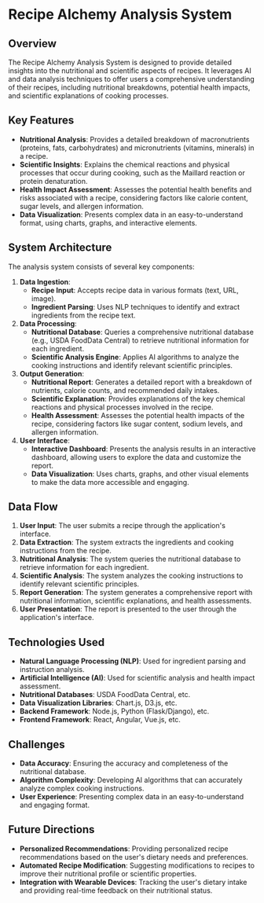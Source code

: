 # Recipe Alchemy Analysis System

## Overview

The Recipe Alchemy Analysis System is designed to provide detailed insights into the nutritional and scientific aspects of recipes. It leverages AI and data analysis techniques to offer users a comprehensive understanding of their recipes, including nutritional breakdowns, potential health impacts, and scientific explanations of cooking processes.

## Key Features

- **Nutritional Analysis**: Provides a detailed breakdown of macronutrients (proteins, fats, carbohydrates) and micronutrients (vitamins, minerals) in a recipe.
- **Scientific Insights**: Explains the chemical reactions and physical processes that occur during cooking, such as the Maillard reaction or protein denaturation.
- **Health Impact Assessment**: Assesses the potential health benefits and risks associated with a recipe, considering factors like calorie content, sugar levels, and allergen information.
- **Data Visualization**: Presents complex data in an easy-to-understand format, using charts, graphs, and interactive elements.

## System Architecture

The analysis system consists of several key components:

1.  **Data Ingestion**:
    -   **Recipe Input**: Accepts recipe data in various formats (text, URL, image).
    -   **Ingredient Parsing**: Uses NLP techniques to identify and extract ingredients from the recipe text.
2.  **Data Processing**:
    -   **Nutritional Database**: Queries a comprehensive nutritional database (e.g., USDA FoodData Central) to retrieve nutritional information for each ingredient.
    -   **Scientific Analysis Engine**: Applies AI algorithms to analyze the cooking instructions and identify relevant scientific principles.
3.  **Output Generation**:
    -   **Nutritional Report**: Generates a detailed report with a breakdown of nutrients, calorie counts, and recommended daily intakes.
    -   **Scientific Explanation**: Provides explanations of the key chemical reactions and physical processes involved in the recipe.
    -   **Health Assessment**: Assesses the potential health impacts of the recipe, considering factors like sugar content, sodium levels, and allergen information.
4.  **User Interface**:
    -   **Interactive Dashboard**: Presents the analysis results in an interactive dashboard, allowing users to explore the data and customize the report.
    -   **Data Visualization**: Uses charts, graphs, and other visual elements to make the data more accessible and engaging.

## Data Flow

1.  **User Input**: The user submits a recipe through the application's interface.
2.  **Data Extraction**: The system extracts the ingredients and cooking instructions from the recipe.
3.  **Nutritional Analysis**: The system queries the nutritional database to retrieve information for each ingredient.
4.  **Scientific Analysis**: The system analyzes the cooking instructions to identify relevant scientific principles.
5.  **Report Generation**: The system generates a comprehensive report with nutritional information, scientific explanations, and health assessments.
6.  **User Presentation**: The report is presented to the user through the application's interface.

## Technologies Used

-   **Natural Language Processing (NLP)**: Used for ingredient parsing and instruction analysis.
-   **Artificial Intelligence (AI)**: Used for scientific analysis and health impact assessment.
-   **Nutritional Databases**: USDA FoodData Central, etc.
-   **Data Visualization Libraries**: Chart.js, D3.js, etc.
-   **Backend Framework**: Node.js, Python (Flask/Django), etc.
-   **Frontend Framework**: React, Angular, Vue.js, etc.

## Challenges

-   **Data Accuracy**: Ensuring the accuracy and completeness of the nutritional database.
-   **Algorithm Complexity**: Developing AI algorithms that can accurately analyze complex cooking instructions.
-   **User Experience**: Presenting complex data in an easy-to-understand and engaging format.

## Future Directions

-   **Personalized Recommendations**: Providing personalized recipe recommendations based on the user's dietary needs and preferences.
-   **Automated Recipe Modification**: Suggesting modifications to recipes to improve their nutritional profile or scientific properties.
-   **Integration with Wearable Devices**: Tracking the user's dietary intake and providing real-time feedback on their nutritional status.
